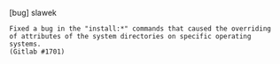 [bug] slawek

    Fixed a bug in the "install:*" commands that caused the overriding
    of attributes of the system directories on specific operating
    systems.
    (Gitlab #1701)
